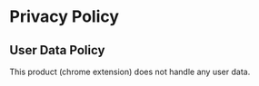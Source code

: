 # Privacy Policy
## User Data Policy

This product (chrome extension) does not handle any user data. 
